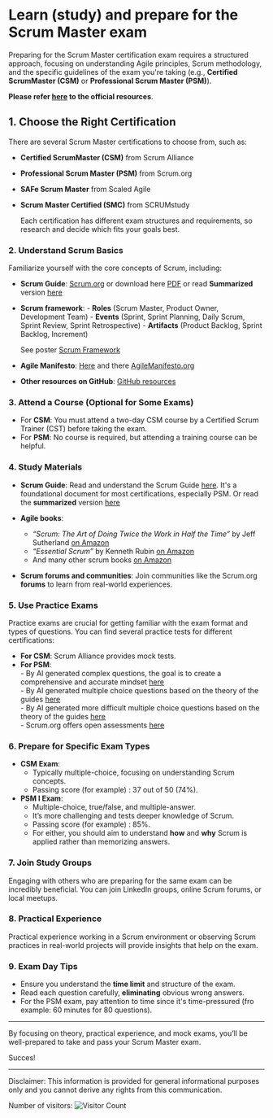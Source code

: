 # Learn (study) and prepare for the Scrum Master exam

Preparing for the Scrum Master certification exam requires a structured approach, focusing on understanding Agile principles, Scrum methodology, and the specific guidelines of the exam you're taking (e.g., **Certified ScrumMaster (CSM)** or **Professional Scrum Master (PSM)**).

**Please refer [here](https://www.scrum.org) to the official resources**.

## 1. **Choose the Right Certification**

   There are several Scrum Master certifications to choose from, such as:

- **Certified ScrumMaster (CSM)** from Scrum Alliance
- **Professional Scrum Master (PSM)** from Scrum.org
- **SAFe Scrum Master** from Scaled Agile
- **Scrum Master Certified (SMC)** from SCRUMstudy

   Each certification has different exam structures and requirements, so research and decide which fits your goals best.

### 2. **Understand Scrum Basics**

   Familiarize yourself with the core concepts of Scrum, including:

- **Scrum Guide**: [Scrum.org](https://www.scrum.org/resources/scrum-guide) or download here [PDF](DocFiles/2020-Scrum-Guide-US.pdf) or read **Summarized** version [here](Scrum-Guide-Summarized.md)
- **Scrum framework**:
      -  **Roles** (Scrum Master, Product Owner, Development Team)
      -  **Events** (Sprint, Sprint Planning, Daily Scrum, Sprint Review, Sprint Retrospective)
      -  **Artifacts** (Product Backlog, Sprint Backlog, Increment)

   See poster [Scrum Framework](/DocFiles/Scrum-Framework-with-sdo-logo-9.29.23.pdf)

- **Agile Manifesto**: [Here](AgileMenifesto.md) and there [AgileManifesto.org](http://agilemanifesto.org/)
- **Other resources on GitHub**: [GitHub resources](https://github.com/search?q=scrum+master+study&type=repositories&s=stars&o=desc)

### 3. **Attend a Course (Optional for Some Exams)**

- For **CSM**: You must attend a two-day CSM course by a Certified Scrum Trainer (CST) before taking the exam.
- For **PSM**: No course is required, but attending a training course can be helpful.

### 4. **Study Materials**

- **Scrum Guide**: Read and understand the Scrum Guide [here](https://www.scrum.org/learning-series/what-is-scrum/what-is-scrum). It's a foundational document for most certifications, especially PSM. Or read the **summarized** version [here](Scrum-Guide-Summarized.md)
- **Agile books**:
  - *“Scrum: The Art of Doing Twice the Work in Half the Time”* by Jeff Sutherland [on Amazon](https://www.amazon.com/Scrum-Doing-Twice-Work-Half/dp/038534645X)
  - *“Essential Scrum”* by Kenneth Rubin [on Amazon](https://www.amazon.com/Essential-Scrum-Practical-Addison-Wesley-Signature/dp/0137043295)
  - And many other scrum books [on Amazon](https://www.amazon.com/s?k=scrum+books&i=stripbooks&crid=31F488GPJ81J1&sprefix=Scrum+%2Cstripbooks%2C170&ref=nb_sb_ss_ts-doa-p_2_6)

- **Scrum forums and communities**: Join communities like the Scrum.org **forums** to learn from real-world experiences.

### 5. **Use Practice Exams**

   Practice exams are crucial for getting familiar with the exam format and types of questions. You can find several practice tests for different certifications:

- **For CSM**: Scrum Alliance provides mock tests.
- **For PSM**:\
      -  By AI generated complex questions, the goal is to create a comprehensive and accurate mindset [here](DocFiles/Scrum-Guide-Mindset-Questions.pdf)\
      -  By AI generated multiple choice questions based on the theory of the guides [here](DocFiles/Scrum-Guide-MultipleChoice-Questions.pdf)\
      -  By AI generated more difficult multiple choice questions based on the theory of the guides [here](DocFiles/Scrum-Guide-MultipleChoice-Questions-Difficult.pdf)\
      -  Scrum.org offers open assessments [here](https://www.scrum.org/open-assessments)

### 6. **Prepare for Specific Exam Types**

- **CSM Exam**:
  - Typically multiple-choice, focusing on understanding Scrum concepts.
  - Passing score (for example) : 37 out of 50 (74%).
- **PSM I Exam**:
  - Multiple-choice, true/false, and multiple-answer.
  - It’s more challenging and tests deeper knowledge of Scrum.
  - Passing score (for example) : 85%.
  - For either, you should aim to understand **how** and **why** Scrum is applied rather than memorizing answers.

### 7. **Join Study Groups**

   Engaging with others who are preparing for the same exam can be incredibly beneficial. You can join LinkedIn groups, online Scrum forums, or local meetups.

### 8. **Practical Experience**

   Practical experience working in a Scrum environment or observing Scrum practices in real-world projects will provide insights that help on the exam.

### 9. **Exam Day Tips**

- Ensure you understand the **time limit** and structure of the exam.
- Read each question carefully, **eliminating** obvious wrong answers.
- For the PSM exam, pay attention to time since it's time-pressured (fro example: 60 minutes for 80 questions).

---

By focusing on theory, practical experience, and mock exams, you’ll be well-prepared to take and pass your Scrum Master exam.

Succes!

---
Disclaimer: This information is provided for general informational purposes only and you cannot derive any rights from this communication.

Number of visitors: ![Visitor Count](https://profile-counter.glitch.me/ilyasOne/count.svg)

